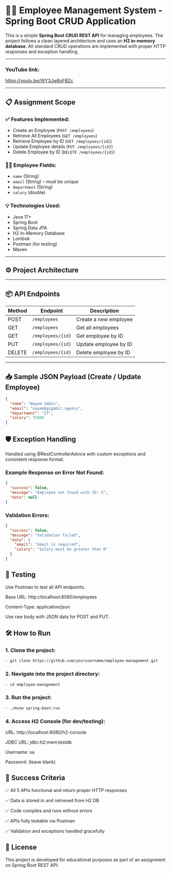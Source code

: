 # 🧑‍💼 Employee Management System - Spring Boot CRUD Application

This is a simple **Spring Boot CRUD REST API** for managing employees. The project follows a clean layered architecture and uses an **H2 in-memory database**. All standard CRUD operations are implemented with proper HTTP responses and exception handling.

---

### YouTube link: 
https://youtu.be/WY3Jw8oFBZc

---
## 📋 Assignment Scope

### ✅ Features Implemented:
- Create an Employee (`POST /employees`)
- Retrieve All Employees (`GET /employees`)
- Retrieve Employee by ID (`GET /employees/{id}`)
- Update Employee details (`PUT /employees/{id}`)
- Delete Employee by ID (`DELETE /employees/{id}`)

### 👨‍💼 Employee Fields:
- `name` (String)
- `email` (String) – must be unique
- `department` (String)
- `salary` (double)

### 💡 Technologies Used:
- Java 17+
- Spring Boot
- Spring Data JPA
- H2 In-Memory Database
- Lombok
- Postman (for testing)
- Maven

---

## ⚙️ Project Architecture

---

## 📦 API Endpoints

| Method | Endpoint              | Description               |
|--------|-----------------------|---------------------------|
| POST   | `/employees`          | Create a new employee     |
| GET    | `/employees`          | Get all employees         |
| GET    | `/employees/{id}`     | Get employee by ID        |
| PUT    | `/employees/{id}`     | Update employee by ID     |
| DELETE | `/employees/{id}`     | Delete employee by ID     |

---

## 📥 Sample JSON Payload (Create / Update Employee)

```json
{
  "name": "Nayem Uddin",
  "email": "nayem@gigabit.agency",
  "department": "IT",
  "salary": 75000
}
```

## 🛡️ Exception Handling
Handled using @RestControllerAdvice with custom exceptions and consistent response format.

### Example Response on Error Not Found:
```json
{
  "success": false,
  "message": "Employee not found with ID: 5",
  "data": null
}
```

### Validation Errors:
```json
{
  "success": false,
  "message": "Validation failed",
  "data": {
    "email": "Email is required",
    "salary": "Salary must be greater than 0"
  }
}
```

## 🧪 Testing
Use Postman to test all API endpoints.

Base URL: http://localhost:8080/employees

Content-Type: application/json

Use raw body with JSON data for POST and PUT.


## 🛠️ How to Run
### 1. Clone the project:
``` bash
- git clone https://github.com/yourusername/employee-management.git 
```
### 2. Navigate into the project directory:

```bash
- cd employee-management
```

### 3. Run the project:

```bash
- ./mvnw spring-boot:run
```

### 4. Access H2 Console (for dev/testing):

URL: http://localhost:8080/h2-console

JDBC URL: jdbc:h2:mem:testdb

Username: sa

Password: (leave blank)

## 🎯 Success Criteria
✅ All 5 APIs functional and return proper HTTP responses

✅ Data is stored in and retrieved from H2 DB

✅ Code compiles and runs without errors

✅ APIs fully testable via Postman

✅ Validation and exceptions handled gracefully

## 📃 License
This project is developed for educational purposes as part of an assignment on Spring Boot REST API.


